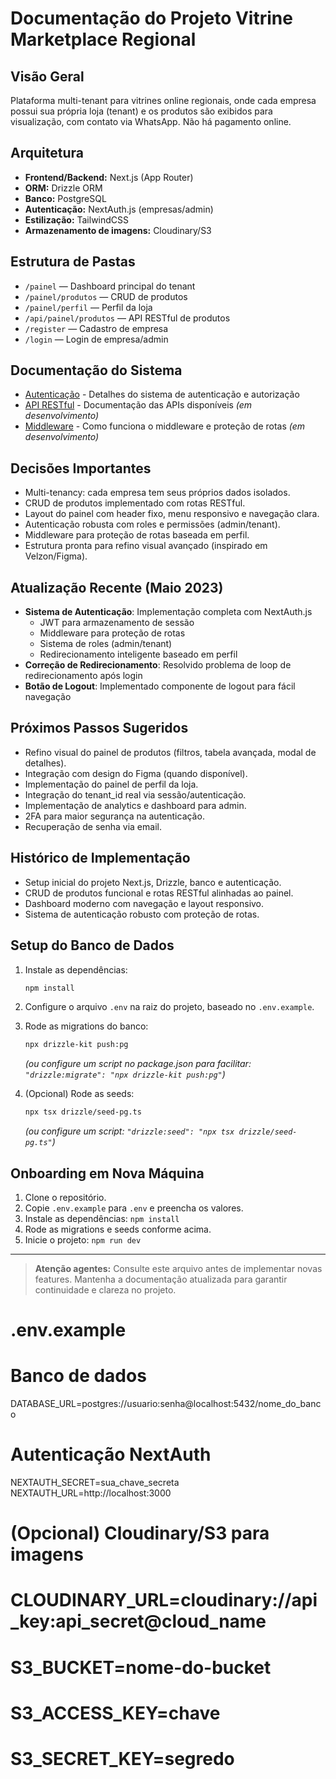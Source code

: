 # Documentação do Projeto Vitrine Marketplace Regional

## Visão Geral
Plataforma multi-tenant para vitrines online regionais, onde cada empresa possui sua própria loja (tenant) e os produtos são exibidos para visualização, com contato via WhatsApp. Não há pagamento online.

## Arquitetura
- **Frontend/Backend:** Next.js (App Router)
- **ORM:** Drizzle ORM
- **Banco:** PostgreSQL
- **Autenticação:** NextAuth.js (empresas/admin)
- **Estilização:** TailwindCSS
- **Armazenamento de imagens:** Cloudinary/S3

## Estrutura de Pastas
- `/painel` — Dashboard principal do tenant
- `/painel/produtos` — CRUD de produtos
- `/painel/perfil` — Perfil da loja
- `/api/painel/produtos` — API RESTful de produtos
- `/register` — Cadastro de empresa
- `/login` — Login de empresa/admin

## Documentação do Sistema
- [Autenticação](./AUTHENTICATION.md) - Detalhes do sistema de autenticação e autorização
- [API RESTful](./API.md) - Documentação das APIs disponíveis *(em desenvolvimento)*
- [Middleware](./MIDDLEWARE.md) - Como funciona o middleware e proteção de rotas *(em desenvolvimento)*

## Decisões Importantes
- Multi-tenancy: cada empresa tem seus próprios dados isolados.
- CRUD de produtos implementado com rotas RESTful.
- Layout do painel com header fixo, menu responsivo e navegação clara.
- Autenticação robusta com roles e permissões (admin/tenant).
- Middleware para proteção de rotas baseada em perfil.
- Estrutura pronta para refino visual avançado (inspirado em Velzon/Figma).

## Atualização Recente (Maio 2023)
- **Sistema de Autenticação**: Implementação completa com NextAuth.js
  - JWT para armazenamento de sessão
  - Middleware para proteção de rotas
  - Sistema de roles (admin/tenant)
  - Redirecionamento inteligente baseado em perfil
- **Correção de Redirecionamento**: Resolvido problema de loop de redirecionamento após login
- **Botão de Logout**: Implementado componente de logout para fácil navegação

## Próximos Passos Sugeridos
- Refino visual do painel de produtos (filtros, tabela avançada, modal de detalhes).
- Integração com design do Figma (quando disponível).
- Implementação do painel de perfil da loja.
- Integração do tenant_id real via sessão/autenticação.
- Implementação de analytics e dashboard para admin.
- 2FA para maior segurança na autenticação.
- Recuperação de senha via email.

## Histórico de Implementação
- Setup inicial do projeto Next.js, Drizzle, banco e autenticação.
- CRUD de produtos funcional e rotas RESTful alinhadas ao painel.
- Dashboard moderno com navegação e layout responsivo.
- Sistema de autenticação robusto com proteção de rotas.

## Setup do Banco de Dados

1. Instale as dependências:
   ```bash
   npm install
   ```

2. Configure o arquivo `.env` na raiz do projeto, baseado no `.env.example`.

3. Rode as migrations do banco:
   ```bash
   npx drizzle-kit push:pg
   ```
   *(ou configure um script no package.json para facilitar: `"drizzle:migrate": "npx drizzle-kit push:pg"`)*
   
4. (Opcional) Rode as seeds:
   ```bash
   npx tsx drizzle/seed-pg.ts
   ```
   *(ou configure um script: `"drizzle:seed": "npx tsx drizzle/seed-pg.ts"`)*

## Onboarding em Nova Máquina

1. Clone o repositório.
2. Copie `.env.example` para `.env` e preencha os valores.
3. Instale as dependências: `npm install`
4. Rode as migrations e seeds conforme acima.
5. Inicie o projeto: `npm run dev`

---

> **Atenção agentes:**
> Consulte este arquivo antes de implementar novas features. Mantenha a documentação atualizada para garantir continuidade e clareza no projeto. 

# .env.example

# Banco de dados
DATABASE_URL=postgres://usuario:senha@localhost:5432/nome_do_banco

# Autenticação NextAuth
NEXTAUTH_SECRET=sua_chave_secreta
NEXTAUTH_URL=http://localhost:3000

# (Opcional) Cloudinary/S3 para imagens
# CLOUDINARY_URL=cloudinary://api_key:api_secret@cloud_name
# S3_BUCKET=nome-do-bucket
# S3_ACCESS_KEY=chave
# S3_SECRET_KEY=segredo 